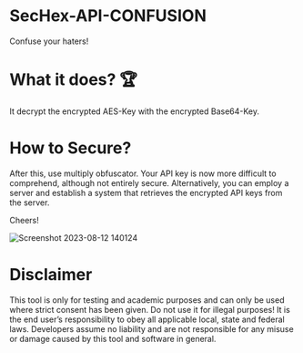 # SecHex-API-CONFUSION
Confuse your haters!

# What it does? 🏆
It decrypt the encrypted AES-Key with the encrypted Base64-Key.

# How to Secure?

After this, use multiply obfuscator. Your API key is now more difficult to comprehend,
although not entirely secure. Alternatively, you can employ a server and establish a system that retrieves the encrypted API keys from the server.

Cheers!

![Screenshot 2023-08-12 140124](https://github.com/SecHex/SecHex-APICONFUSION/assets/96635023/e500fb75-38b2-4d8d-b238-c5a3f30b2765)


# Disclaimer
This tool is only for testing and academic purposes and can only be used where strict consent has been given. Do not use it for illegal purposes! It is the end user’s responsibility to obey all applicable local, state and federal laws. Developers assume no liability and are not responsible for any misuse or damage caused by this tool and software in general.
